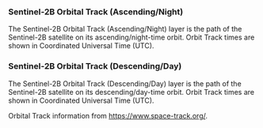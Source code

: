 ### Sentinel-2B Orbital Track (Ascending/Night)
The Sentinel-2B Orbital Track (Ascending/Night) layer is the path of the Sentinel-2B satellite on its ascending/night-time orbit. Orbit Track times are shown in Coordinated Universal Time (UTC).

### Sentinel-2B Orbital Track (Descending/Day)
The Sentinel-2B Orbital Track (Descending/Day) layer is the path of the Sentinel-2B satellite on its descending/day-time orbit. Orbit Track times are shown in Coordinated Universal Time (UTC).

Orbital Track information from <https://www.space-track.org/>.
